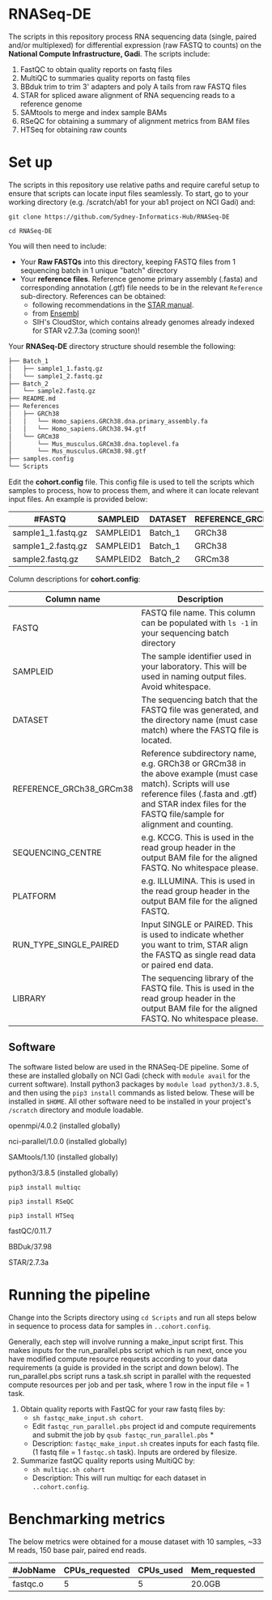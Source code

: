 # RNASeq-DE

The scripts in this repository process RNA sequencing data (single, paired and/or multiplexed) for differential expression (raw FASTQ to counts) on the __National Compute Infrastructure, Gadi__. The scripts include:

1. FastQC to obtain quality reports on fastq files
2. MultiQC to summaries quality reports on fastq files
3. BBduk trim to trim 3' adapters and poly A tails from raw FASTQ files
4. STAR for spliced aware alignment of RNA sequencing reads to a reference genome
6. SAMtools to merge and index sample BAMs
5. RSeQC for obtaining a summary of alignment metrics from BAM files
6. HTSeq for obtaining raw counts 

# Set up

The scripts in this repository use relative paths and require careful setup to ensure that scripts can locate input files seamlessly. To start, go to your working directory (e.g. /scratch/ab1 for your ab1 project on NCI Gadi) and:

`git clone https://github.com/Sydney-Informatics-Hub/RNASeq-DE`

`cd RNASeq-DE`

You will then need to include:

* Your __Raw FASTQs__ into this directory, keeping FASTQ files from 1 sequencing batch in 1 unique "batch" directory
* Your __reference files__. Reference genome primary assembly (.fasta) and corresponding annotation (.gtf) file needs to be in the relevant `Reference` sub-directory. References can be obtained:
    * following recommendations in the [STAR manual](https://github.com/alexdobin/STAR/blob/master/doc/STARmanual.pdf). 
    * from [Ensembl](https://asia.ensembl.org/info/data/ftp/index.html) 
    * SIH's CloudStor, which contains already genomes already indexed for STAR v2.7.3a (coming soon)!

Your __RNASeq-DE__ directory structure should resemble the following: 

```bash
├── Batch_1
│   ├── sample1_1.fastq.gz
│   └── sample1_2.fastq.gz
├── Batch_2
│   └── sample2.fastq.gz
├── README.md
├── References
│   ├── GRCh38
│   │   └── Homo_sapiens.GRCh38.dna.primary_assembly.fa
│   │   └── Homo_sapiens.GRCh38.94.gtf
│   └── GRCm38
│       └── Mus_musculus.GRCm38.dna.toplevel.fa
│       └── Mus_musculus.GRCm38.98.gtf
├── samples.config
└── Scripts
```

Edit the __cohort.config__ file. This config file is used to tell the scripts which samples to process, how to process them, and where it can locate relevant input files. An example is provided below:

|#FASTQ|	SAMPLEID|	DATASET|	REFERENCE_GRCh38_GRCm38|	SEQUENCING_CENTRE|	PLATFORM|	RUN_TYPE_SINGLE_PAIRED|	LIBRARY|
|------|---------|----------|------------------------|--------------------|-----------|-------------------------|--------|
|sample1_1.fastq.gz|	SAMPLEID1|	Batch_1|	GRCh38|	KCCG|	ILLUMINA|	PAIRED|	1|
|sample1_2.fastq.gz|     SAMPLEID1|       Batch_1| GRCh38|  KCCG|    ILLUMINA|        PAIRED|  1|
|sample2.fastq.gz|	SAMPLEID2|	Batch_2|	GRCm38|	KCCG|	ILLUMINA|	SINGLE|	1|

Column descriptions for __cohort.config__:

|Column name| Description|
|----|--------|
|FASTQ| FASTQ file name. This column can be populated with `ls -1` in your sequencing batch directory|
|SAMPLEID| The sample identifier used in your laboratory. This will be used in naming output files. Avoid whitespace.|
|DATASET| The sequencing batch that the FASTQ file was generated, and the directory name (must case match) where the FASTQ file is located. |
|REFERENCE_GRCh38_GRCm38| Reference subdirectory name, e.g. GRCh38 or GRCm38 in the above example (must case match). Scripts will use reference files (.fasta and .gtf) and STAR index files for the FASTQ file/sample for alignment and counting.  |
|SEQUENCING_CENTRE| e.g. KCCG. This is used in the read group header in the output BAM file for the aligned FASTQ. No whitespace please.|
|PLATFORM| e.g. ILLUMINA. This is used in the read group header in the output BAM file for the aligned FASTQ.|
|RUN_TYPE_SINGLE_PAIRED| Input SINGLE or PAIRED. This is used to indicate whether you want to trim, STAR align the FASTQ as single read data or paired end data.| 
|LIBRARY| The sequencing library of the FASTQ file. This is used in the read group header in the output BAM file for the aligned FASTQ. No whitespace please.|

## Software

The software listed below are used in the RNASeq-DE pipeline. Some of these are installed globally on NCI Gadi (check with `module avail` for the current software). Install python3 packages by `module load python3/3.8.5`, and then using the `pip3 install` commands as listed below. These will be installed in `$HOME`. All other software need to be installed in your project's `/scratch` directory and module loadable. 

openmpi/4.0.2 (installed globally)

nci-parallel/1.0.0 (installed globally)

SAMtools/1.10 (installed globally)

python3/3.8.5 (installed globally)

`pip3 install multiqc`

`pip3 install RSeQC`

`pip3 install HTSeq`

fastQC/0.11.7

BBDuk/37.98

STAR/2.7.3a

# Running the pipeline

Change into the Scripts directory using `cd Scripts` and run all steps below in sequence to process data for samples in `..cohort.config`. 

Generally, each step will involve running a make_input script first. This makes inputs for the run_parallel.pbs script which is run next, once you have modified compute resource requests according to your data requirements (a guide is provided in the script and down below). The run_parallel.pbs script runs a task.sh script in parallel with the requested compute resources per job and per task, where 1 row in the input file = 1 task. 

1. Obtain quality reports with FastQC for your raw fastq files by:
      * `sh fastqc_make_input.sh cohort`. 
      * Edit `fastqc_run_parallel.pbs` project id and compute requirements and submit the job by `qsub fastqc_run_parallel.pbs`
            * 
      * Description: `fastqc_make_input.sh` creates inputs for each fastq file. (1 fastq file = 1 `fastqc.sh` task). Inputs are ordered by filesize.
2. Summarize fastQC quality reports using MultiQC by:
      * `sh multiqc.sh cohort`
      * Description: This will run multiqc for each dataset in `..cohort.config`. 
      
# Benchmarking metrics

The below metrics were obtained for a mouse dataset with 10 samples, ~33 M reads, 150 base pair, paired end reads. 

|#JobName|CPUs_requested|CPUs_used|Mem_requested|Mem_used|CPUtime|CPUtime_mins|Walltime_req|Walltime_used|Walltime_mins|JobFS_req|JobFS_used|Efficiency|Service_units(CPU_hours)|
|--------|--------------|---------|-------------|--------|-------|------------|------------|-------------|-------------|---------|----------|----------|----------|
|fastqc.o|	5|	5|	20.0GB|	20.0GB|	01:44:24|	104.40|	01:00:00|	00:21:30|	21.50|	100.0MB|	8.05MB|	0.97|	3.58|



